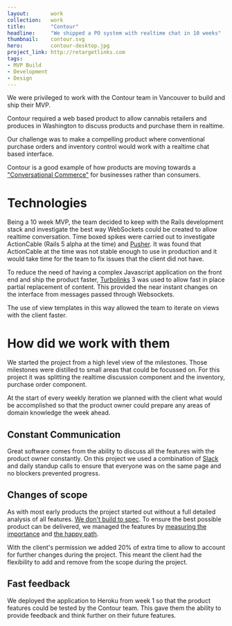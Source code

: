 ```yaml
---
layout:       work
collection:   work
title:        "Contour"
headline:     "We shipped a PO system with realtime chat in 10 weeks"
thumbnail:    contour.svg
hero:         contour-desktop.jpg
project_link: http://retargetlinks.com
tags:
- MVP Build
- Development
- Design
---
```


We were privileged to work with the Contour team in Vancouver to build and ship their MVP.

Contour required a web based product to allow cannabis retailers and produces in Washington to discuss products and purchase them in realtime.

Our challenge was to make a compelling product where conventional purchase orders and inventory control would work with a realtime chat based interface.

Contour is a good example of how products are moving towards a ["Conversational Commerce"](https://medium.com/@chrismessina/2016-will-be-the-year-of-conversational-commerce-1586e85e3991) for businesses rather than consumers.

# Technologies

Being a 10 week MVP, the team decided to keep with the Rails development stack and investigate the best way WebSockets could be created to allow realtime conversation. Time boxed spikes were carried out to investigate ActionCable (Rails 5 alpha at the time) and [Pusher](https://pusher.com/). It was found that ActionCable at the time was not stable enough to use in production and it would take time for the team to fix issues that the client did not have.

To reduce the need of having a complex Javascript application on the front end and ship the product faster, [Turbolinks](https://github.com/rails/turbolinks) 3 was used to allow fast in place partial replacement of content. This provided the near instant changes on the interface from messages passed through Websockets.

The use of view templates in this way allowed the team to iterate on views with the client faster.

# How did we work with them

We started the project from a high level view of the milestones. Those milestones were distilled to small areas that could be focussed on. For this project it was splitting the realtime discussion component and the inventory, purchase order component.

At the start of every weekly iteration we planned with the client what would be accomplished so that the product owner could prepare any areas of domain knowledge the week ahead.

## Constant Communication

Great software comes from the ability to discuss all the features with the product owner constantly. On this project we used a combination of [Slack](https://slack.com/) and daily standup calls to ensure that everyone was on the same page and no blockers prevented progress.

## Changes of scope

As with most early products the project started out without a full detailed analysis of all features. [We don't build to spec](https://www.youtube.com/watch?v=essNmNOrQto). To ensure the best possible product can be delivered, we managed the features by [measuring the importance](https://twitter.com/eiriklv/status/688002062429323265) and [the happy path](https://en.wikipedia.org/wiki/Happy_path).

With the client's permission we added 20% of extra time to allow to account for further changes during the project. This meant the client had the flexibility to add and remove from the scope during the project.

## Fast feedback

We deployed the application to Heroku from week 1 so that the product features could be tested by the Contour team. This gave them the ability to provide feedback and think further on their future features.
